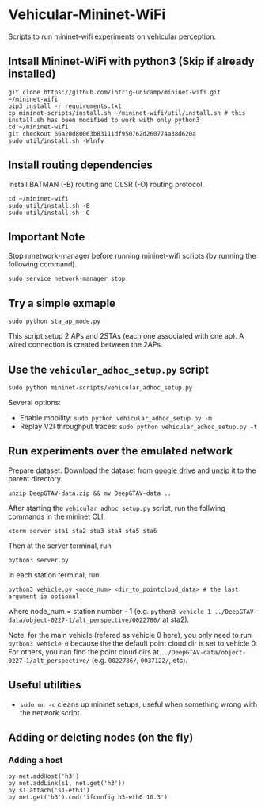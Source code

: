# Vehicular-Mininet-WiFi
Scripts to run mininet-wifi experiments on vehicular perception.

## Intsall Mininet-WiFi with python3 (Skip if already installed)

```
git clone https://github.com/intrig-unicamp/mininet-wifi.git ~/mininet-wifi
pip3 install -r requirements.txt
cp mininet-scripts/install.sh ~/mininet-wifi/util/install.sh # this install.sh has been modified to work with only python3
cd ~/mininet-wifi
git checkout 66a20d80063b83111df950762d260774a38d620a
sudo util/install.sh -Wlnfv
```

## Install routing dependencies

Install BATMAN (-B) routing and OLSR (-O) routing protocol.

```
cd ~/mininet-wifi
sudo util/install.sh -B
sudo util/install.sh -O
```

## Important Note

Stop nmetwork-manager before running mininet-wifi scripts (by running the following command).

```
sudo service network-manager stop
```

## Try a simple exmaple
```
sudo python sta_ap_mode.py
```

This script setup 2 APs and 2STAs (each one associated with one ap). A wired connection is created between the 2APs.


## Use the `vehicular_adhoc_setup.py` script

```
sudo python mininet-scripts/vehicular_adhoc_setup.py
```

Several options:

* Enable mobility: `sudo python vehicular_adhoc_setup.py -m`
* Replay V2I throughput traces: `sudo python vehicular_adhoc_setup.py -t`

## Run experiments over the emulated network

Prepare dataset. Download the dataset from [google drive](https://drive.google.com/file/d/10gjaHto7ZVGs4A2EEVmoLhfUxTDAF3Kw/view?usp=sharing) and unzip it to the parent directory. 

```
unzip DeepGTAV-data.zip && mv DeepGTAV-data ..
```

After starting the `vehicular_adhoc_setup.py` script, run the follwing commands in the mininet CLI.

```
xterm server sta1 sta2 sta3 sta4 sta5 sta6
```

Then at the server terminal, run
```
python3 server.py 
```

In each station terminal, run 

```
python3 vehicle.py <node_num> <dir_to_pointcloud_data> # the last argument is optional
```
where node_num = station number - 1 (e.g. `python3 vehicle 1 ../DeepGTAV-data/object-0227-1/alt_perspective/0022786/` at sta2).

Note: for the main vehicle (refered as vehicle 0 here), you only need to run `python3 vehicle 0` because the the default point cloud dir is set to vehicle 0. For others, you can find the point cloud dirs at `../DeepGTAV-data/object-0227-1/alt_perspective/` (e.g. `0022786/`, `0037122/`, etc).

## Useful utilities

- `sudo mn -c` cleans up mininet setups, useful when something wrong with the network script.

## Adding or deleting nodes (on the fly)

### Adding a host 

```
py net.addHost('h3')
py net.addLink(s1, net.get('h3'))
py s1.attach('s1-eth3')
py net.get('h3').cmd('ifconfig h3-eth0 10.3')
```